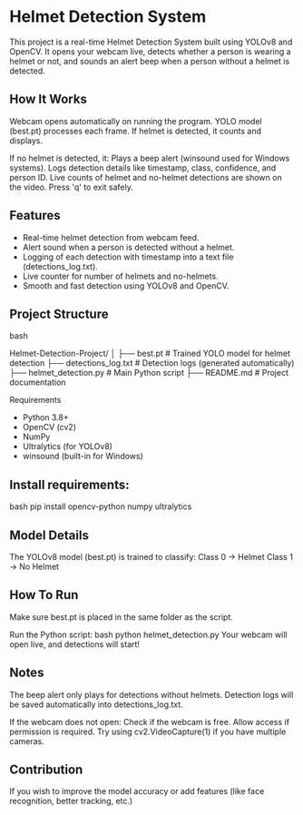 # Helmet Detection System 
This project is a real-time Helmet Detection System built using YOLOv8 and OpenCV.
It opens your webcam live, detects whether a person is wearing a helmet or not, and sounds an alert beep when a person without a helmet is detected.

## How It Works
Webcam opens automatically on running the program.
YOLO model (best.pt) processes each frame.
If helmet is detected, it counts and displays.

If no helmet is detected, it:
Plays a beep alert (winsound used for Windows systems).
Logs detection details like timestamp, class, confidence, and person ID.
Live counts of helmet and no-helmet detections are shown on the video.
Press 'q' to exit safely.

## Features
- Real-time helmet detection from webcam feed.
- Alert sound when a person is detected without a helmet.
- Logging of each detection with timestamp into a text file (detections_log.txt).
- Live counter for number of helmets and no-helmets.
- Smooth and fast detection using YOLOv8 and OpenCV.

## Project Structure
bash

Helmet-Detection-Project/
│
├── best.pt                  # Trained YOLO model for helmet detection
├── detections_log.txt        # Detection logs (generated automatically)
├── helmet_detection.py       # Main Python script
├── README.md                 # Project documentation

 Requirements
- Python 3.8+
- OpenCV (cv2)
- NumPy
- Ultralytics (for YOLOv8)
- winsound (built-in for Windows)

## Install requirements:

bash
pip install opencv-python numpy ultralytics

## Model Details
The YOLOv8 model (best.pt) is trained to classify:
Class 0 → Helmet
Class 1 → No Helmet

## How To Run
Make sure best.pt is placed in the same folder as the script.

Run the Python script:
bash
python helmet_detection.py
Your webcam will open live, and detections will start!

## Notes
The beep alert only plays for detections without helmets.
Detection logs will be saved automatically into detections_log.txt.

If the webcam does not open:
Check if the webcam is free.
Allow access if permission is required.
Try using cv2.VideoCapture(1) if you have multiple cameras.

## Contribution
If you wish to improve the model accuracy or add features (like face recognition, better tracking, etc.)

